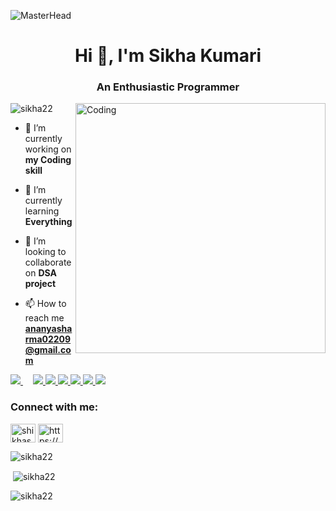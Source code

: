 ![MasterHead](https://c4.wallpaperflare.com/wallpaper/8/533/170/cup-tool-cade-programmer-wallpaper-preview.jpg)

<h1 align="center">Hi 👋, I'm Sikha Kumari</h1>
<h3 align="center">An Enthusiastic Programmer</h3>
<img align="right" alt="Coding" width="400" src="https://res.cloudinary.com/practicaldev/image/fetch/s--O0u1bNHs--/c_limit%2Cf_auto%2Cfl_progressive%2Cq_66%2Cw_880/https://miro.medium.com/max/1400/0%2APXf5ge7QCN9Ga_CL.gif">

<p align="left"> <img src="https://komarev.com/ghpvc/?username=sikha22&label=Profile%20views&color=0e75b6&style=flat" alt="sikha22" /> </p>

- 🔭 I’m currently working on **my Coding skill**

- 🌱 I’m currently learning **Everything**

- 👯 I’m looking to collaborate on **DSA project**

- 📫 How to reach me **ananyasharma02209@gmail.com**

<a href="https://www.python.org" target="_blank"> <img src="https://img.icons8.com/color/48/000000/python.png"/> </a> 
<a style="padding-right:8px;" href= /></a> 
<a style="padding-right:8px;" href=/> </a>
<a href= "https://www.w3.org/html/" target="_blank"> <img src="https://img.icons8.com/color/48/000000/html-5.png"/> </a>
<a href="https://www.w3schools.com/css/" target="_blank"> <img src="https://img.icons8.com/color/48/000000/css3.png"/> </a>
<a href="https://www.w3schools.com/js/" target="_blank"> <img src="https://img.icons8.com/color/48/000000/javascript.png"/> </a>
<a href="https://www.w3schools.com/c/" target="_blank"> <img src="https://img.icons8.com/color/48/000000/c-programming.png"/> </a>
<a href="https://www.w3schools.com/java/" target="_blank"> <img src="https://img.icons8.com/color/48/null/java-coffee-cup-logo--v1.png"/> </a>
<a href="https://www.w3schools.com/cpp/" target="_blank"> <img src="https://img.icons8.com/color/48/null/c-plus-plus-logo.png"/> </a>

    
<h3 align="left">Connect with me:</h3>
<p align="left">
<a href="https://twitter.com/shikhas10174851" target="blank"><img align="center" src="https://raw.githubusercontent.com/rahuldkjain/github-profile-readme-generator/master/src/images/icons/Social/twitter.svg" alt="shikhas10174851" height="30" width="40" /></a>
<a href="https://linkedin.com/in/https://www.linkedin.com/feed/" target="blank"><img align="center" src="https://raw.githubusercontent.com/rahuldkjain/github-profile-readme-generator/master/src/images/icons/Social/linked-in-alt.svg" alt="https://www.linkedin.com/feed/" height="30" width="40" /></a>
</p>

<p><img align="left" src="https://github-readme-stats.vercel.app/api/top-langs?username=sikha22&show_icons=true&locale=en&layout=compact" alt="sikha22" /></p><br>

<p>&nbsp;<img align="center" src="https://github-readme-stats.vercel.app/api?username=sikha22&show_icons=true&locale=en" alt="sikha22" /></p>

<p><img align="center" src="https://github-readme-streak-stats.herokuapp.com/?user=sikha22&" alt="sikha22" /></p>
